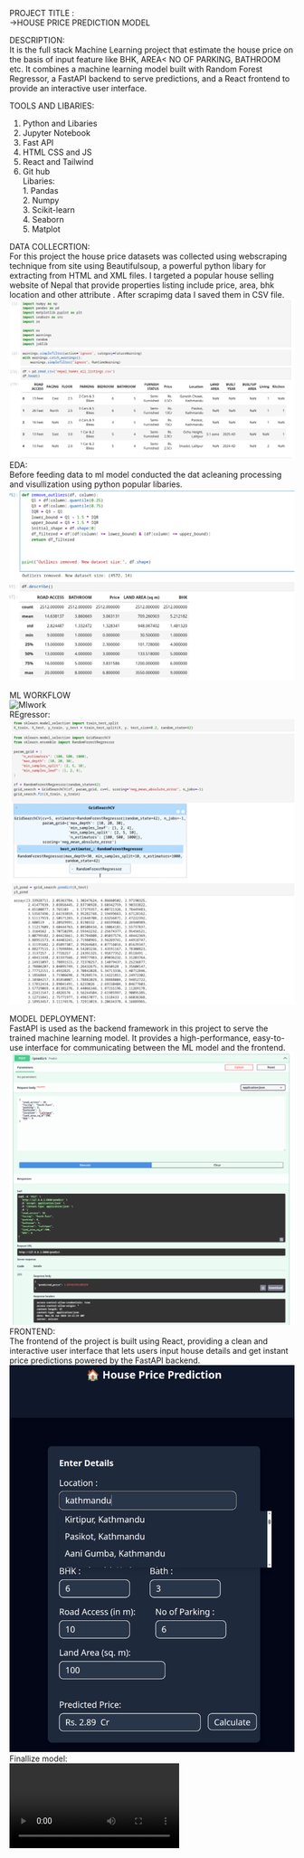 PROJECT TITLE :                                                                                                                                                          
->HOUSE PRICE PREDICTION MODEL

DESCRIPTION:                                                                                                                                                            
It is the full stack Machine Learning project that estimate  the house price on the basis of input feature like BHK, AREA< NO OF PARKING, BATHROOM etc. 
It combines a machine learning model built with Random Forest Regressor, a FastAPI backend to serve predictions, and a React frontend to provide an interactive user interface.

TOOLS AND LIBARIES:
1. Python and Libaries
2. Jupyter Notebook
3. Fast API
4. HTML CSS and JS
5. React and Tailwind
6. Git hub                                                                                                                                                                                                                           
   Libaries:                                                                                                                                     
       1. Pandas                                                                                                                                                                 
       2. Numpy                                                                                                                                                                                                    
       3. Scikit-learn                                                                                                                                                             
       4. Seaborn                                                                                                                                                                             
       5. Matplot



DATA COLLECRTION:                                                                                                                                                                                
For  this project the house price datasets was collected using webscraping technique from site using Beautifulsoup, a powerful python libary for extracting from HTML and XML files. I targeted a popular house selling website of Nepal that provide properties listing include price, area, bhk location and other attribute . After scrapimg data I saved them in CSV file.
![EDA](ML_Model/housepred4.png)
EDA:                                                                                                                                       
Before feeding data to ml model  conducted the dat acleaning processing and visullization using python popular libaries.
   ![EDA](ML_Model/housepred5.png)
   
  
 ML WORKFLOW                                                                                                                                                                      
 ![Mlwork](ML_Model/Working_of_RF_1.png)                                                                                                                  
 REgressor:                                                                                                                                          
   ![Mlwork](ML_Model/housepred6.png)                                                                                                                                                                        

MODEL DEPLOYMENT:                                                                                                                                                                                                                           
FastAPI is used as the backend framework in this project to serve the trained machine learning model. It provides a high-performance, easy-to-use interface for communicating between the ML model and the frontend.
  ![backend](ML_Model/housepred3.png)                                                                                                                                                                                             
FRONTEND:                                                                                                                                                                                                                                                               
The frontend of the project is built using React, providing a clean and interactive user interface that lets users input house details and get instant price predictions powered by the FastAPI backend.
   ![frontend](ML_Model/housepred2.png)                                                                                                                                             
Finallize model:                                                                                                                                                                                                   
 ![frontend](ML_Model/Screen-Recording.mp4)
